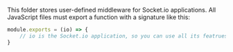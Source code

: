 This folder stores user-defined middleware for Socket.io applications. All 
JavaScript files must export a function with a signature like this:

```javascript
module.exports = (io) => {
    // io is the Socket.io application, so you can use all its featrues here.
}
```